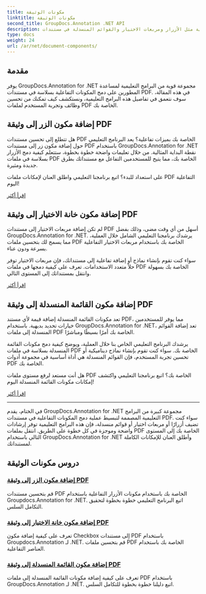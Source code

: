 ```yaml
---
title: مكونات الوثيقة
linktitle: مكونات الوثيقة
second_title: GroupDocs.Annotation .NET API
description: اكتشف برامج تعليمية شاملة حول دمج المكونات التفاعلية مثل الأزرار ومربعات الاختيار والقوائم المنسدلة في مستندات PDF باستخدام GroupDocs.Annotation .NET.
type: docs
weight: 24
url: /ar/net/document-components/
---
```

## مقدمة

يوفر GroupDocs.Annotation for .NET مجموعة قوية من البرامج التعليمية لمساعدة المطورين على دمج المكونات التفاعلية بسلاسة في مستندات PDF. في هذه المقالة، سوف نتعمق في تفاصيل هذه البرامج التعليمية، ونستكشف كيف تمكنك من تحسين وظائف وتجربة المستخدم لملفات PDF الخاصة بك.

## إضافة مكون الزر إلى وثيقة PDF

هل تتطلع إلى تحسين مستندات PDF الخاصة بك بميزات تفاعلية؟ يعد البرنامج التعليمي حول إضافة مكون زر إلى مستندات PDF باستخدام GroupDocs.Annotation for .NET نقطة البداية المثالية. من خلال تعليمات واضحة خطوة بخطوة، ستتعلم كيفية دمج الأزرار بسلاسة في ملفات PDF الخاصة بك، مما يتيح للمستخدمين التفاعل مع مستنداتك بطرق جديدة ومثيرة.

على استعداد للبدء؟ اتبع برنامجنا التعليمي واطلق العنان لإمكانات ملفات PDF التفاعلية اليوم!

[اقرأ أكثر](./add-button-component-to-pdf/)

## إضافة مكون خانة الاختيار إلى وثيقة PDF

لم تكن إضافة مربعات الاختيار إلى مستندات PDF أسهل من أي وقت مضى، وذلك بفضل GroupDocs.Annotation for .NET. يرشدك برنامجنا التعليمي الشامل خلال العملية، مما يسمح لك بتحسين ملفات PDF الخاصة بك باستخدام مربعات الاختيار التفاعلية بسرعة ودون عناء.

سواء كنت تقوم بإنشاء نماذج أو إضافة تفاعلية إلى مستنداتك، فإن مربعات الاختيار توفر حلاً متعدد الاستخدامات. تعرف على كيفية دمجها في ملفات PDF الخاصة بك بسهولة وانتقل بمستنداتك إلى المستوى التالي.

[اقرأ أكثر](./add-checkbox-component-to-pdf/)

## إضافة مكون القائمة المنسدلة إلى وثيقة PDF

تعد مكونات القائمة المنسدلة إضافة قيمة لأي مستند PDF، مما يوفر للمستخدمين خيارات تحديد بديهية. باستخدام GroupDocs.Annotation for .NET، تعد إضافة القوائم المنسدلة إلى ملفات PDF الخاصة بك أمرًا بسيطًا ومباشرًا.

يرشدك البرنامج التعليمي الخاص بنا خلال العملية، ويوضح كيفية دمج مكونات القائمة المنسدلة بسلاسة في ملفات PDF الخاصة بك. سواء كنت تقوم بإنشاء نماذج ديناميكية أو تحسين تجربة المستخدم، فإن القوائم المنسدلة هي أداة أساسية في مجموعة أدوات PDF الخاصة بك.

هل أنت مستعد لرفع مستوى ملفات PDF الخاصة بك؟ اتبع برنامجنا التعليمي واكتشف إمكانات مكونات القائمة المنسدلة اليوم!

[اقرأ أكثر](./add-dropdown-component-to-pdf/)

---

في الختام، يقدم GroupDocs.Annotation for .NET مجموعة كبيرة من البرامج التعليمية المصممة لتبسيط عملية دمج المكونات التفاعلية في مستندات PDF. سواء كنت تضيف أزرارًا أو مربعات اختيار أو قوائم منسدلة، فإن هذه البرامج التعليمية توفر إرشادات واضحة وموجزة في كل خطوة على الطريق. انتقل بملفات PDF الخاصة بك إلى المستوى التالي باستخدام GroupDocs.Annotation for .NET وأطلق العنان للإمكانات الكاملة لمستنداتك.
## دروس مكونات الوثيقة
### [إضافة مكون الزر إلى وثيقة PDF](./add-button-component-to-pdf/)
قم بتحسين مستندات PDF الخاصة بك باستخدام مكونات الأزرار التفاعلية باستخدام Groupdocs.Annotation for .NET. اتبع البرنامج التعليمي خطوة بخطوة لتحقيق التكامل السلس.
### [إضافة مكون خانة الاختيار إلى وثيقة PDF](./add-checkbox-component-to-pdf/)
تعرف على كيفية إضافة مكون Checkbox إلى مستندات PDF باستخدام Groupdocs.Annotation لـ .NET. قم بتحسين ملفات PDF الخاصة بك باستخدام العناصر التفاعلية.
### [إضافة مكون القائمة المنسدلة إلى وثيقة PDF](./add-dropdown-component-to-pdf/)
تعرف على كيفية إضافة مكونات القائمة المنسدلة إلى ملفات PDF باستخدام GroupDocs.Annotation لـ .NET. اتبع دليلنا خطوة بخطوة للتكامل السلس.